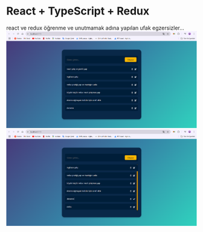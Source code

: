 # React + TypeScript + Redux
react ve redux öğrenme ve unutmamak adına yapılan ufak egzersizler...
![alt text](image.png)
![alt text](image-1.png)